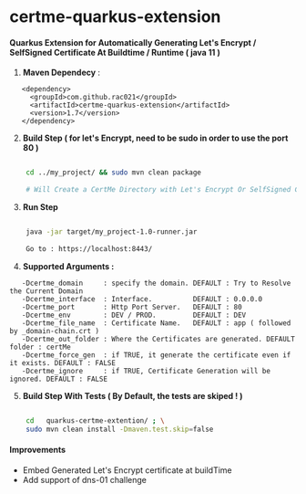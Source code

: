 # certme-quarkus-extension

#### Quarkus Extension for Automatically Generating Let's Encrypt / SelfSigned Certificate At Buildtime / Runtime ( java 11 )

1. **Maven Dependecy** : 

```
   <dependency>
     <groupId>com.github.rac021</groupId>
     <artifactId>certme-quarkus-extension</artifactId>
     <version>1.7</version>
   </dependency>
```

2. **Build Step ( for let's Encrypt, need to be sudo in order to use the port 80 )**

```bash

    cd ../my_project/ && sudo mvn clean package 
    
    # Will Create a CertMe Directory with Let's Encrypt Or SelfSigned Certificate

```
3. **Run Step**

```bash

    java -jar target/my_project-1.0-runner.jar
    
    Go to : https://localhost:8443/

```
4. **Supported Arguments :**

```
   -Dcertme_domain     : specify the domain. DEFAULT : Try to Resolve the Current Domain
   -Dcertme_interface  : Interface.          DEFAULT : 0.0.0.0
   -Dcertme_port       : Http Port Server.   DEFAULT : 80
   -Dcertme_env        : DEV / PROD.         DEFAULT : DEV
   -Dcertme_file_name  : Certificate Name.   DEFAULT : app ( followed by _domain-chain.crt )
   -Dcertme_out_folder : Where the Certificates are generated. DEFAULT folder : certMe
   -Dcertme_force_gen  : if TRUE, it generate the certificate even if it exists. DEFAULT : FALSE 
   -Dcertme_ignore     : if TRUE, Certificate Generation will be ignored. DEFAULT : FALSE
```

5. **Build Step With Tests ( By Default, the tests are skiped ! )**

```bash

    cd   quarkus-certme-extention/ ; \
    sudo mvn clean install -Dmaven.test.skip=false
```

#### Improvements
  - Embed Generated Let's Encrypt certificate at buildTime
  - Add support of dns-01 challenge
